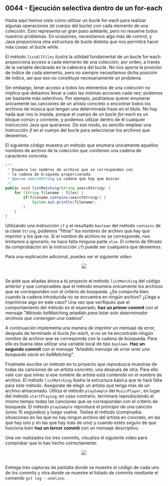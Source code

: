 ## 0044 - Ejecución selectiva dentro de un for-each

Hasta aquí hemos visto cómo utilizar un bucle for-each para realizar algunas operaciones (el cuerpo del bucle) con cada elemento de una colección. Esto representa un gran paso adelante, pero no resuelve todos nuestros problemas. En ocasiones, necesitamos algo más de control, y Java proporciona otra estructura de bucle distinta que nos permitirá hacer más cosas: el bucle *while*.

El método `listAllFiles` ilustra la utilidad fundamental de un bucle for-each: proporciona acceso a cada elemento de una colección, por orden, a través de la variable declarada en la cabecera del bucle. No nos aporta la posición de índice de cada elemento, pero no siempre necesitamos dicha posición de índice, así que eso no constituye necesariamente un problema.

Sin embargo, tener acceso a todos los elementos de una colección no implica que debamos llevar a cabo las mismas acciones cada vez; podemos ser bastante más selectivos. Por ejemplo, podríamos querer enumerar únicamente las canciones de un artista concreto o encontrar todos los archivos de música que tengan una determinada frase en el título. No hay nada que nos lo impida, porque el cuerpo de un bucle *for-each* es un bloque común y corriente, y podemos utilizar dentro de él cualquier instrucción Java que queramos. De ese modo, es sencillo emplear una instrucción *if* en el cuerpo del bucle para seleccionar los archivos que deseemos.

El siguiente código muestra un método que enumera únicamente aquellos nombres de archivo de la colección que contienen una cadena de caracteres concreta:

```java
/**
 * Enumera los nombres de archivo que se corresponden con
 * la cadena de búsqueda proporcionada.
 * @param searchString La cadena que hay que buscar.
 */
public void listMatching(String searchString) {
    for (String filename : files) {
        if(filename.contains(searchString)) {
            System.out.println(filename);
        }
    }
}
```

Utilizando una instrucción `if` y el resultado `boolean` del método `contains` de la clase `String`, podemos "filtrar" los nombres de archivo que hay que imprimir y los que no. Si el nombre de archivo no se corresponde, nos limitamos a ignorarlo; no hace falta ninguna parte `else`. El criterio de filtrado (la comprobación en la instrucción `if`) puede ser cualquiera que deseemos.

Para una explicación adicional, puedes ver el siguiente vídeo:

<div align="center">
<a href="https://youtu.be/Zt_0-4xXMZs"><img src="https://img.youtube.com/vi/Zt_0-4xXMZs/0.jpg" ></a>
</div>
<br>

Se pide que añadas ahora a tú proyecto el método `listMatching` del código anterior y que compruebes que el método enumera únicamente los archivos que se corresponden con el criterio de búsqueda. ¿Se comporta bien cuando la cadena introducida no se encuentra en ningún archivo? ¿Llega a imprimirse algo en este caso? Una vez que verifiques que el comportamiento del método es el esperado, **haz un primer commit** con el mensaje "*Método listMatching añadido para listar solo determinador archivos que contengan una cadena*".

A continuación implementa una manera de imprimir un mensaje de error, después de terminado el bucle *for-each*, si no se ha encontrado ningún nombre de archivo que se corresponda con la cadena de búsqueda. Para ello es buena idea utilizar una variable local de tipo `boolean`. **Haz un segundo commit** con el mensaje "Añ*adido mensaje de error ante una busqueda vacia en listMatching*".

Finalmete escribe un método en tu proyecto que reproduzca muestras de todas las canciones de un artista concreto, una después de otra. Para ello vale con que mires si ese nombre de artista está contenido en el nombre de archivo. El método `listMatching` ilustra la estructura básica que te hará falta para este método. Asegúrate de elegir un artista que tenga más de un archivo almacenado. Utiliza el método `playSample` del `MusicPlayer`, en lugar del método `startPlaying`; en caso contrario, terminará reproduciendo al mismo tiempo todas las canciones que se correspondan con el criterio de búsqueda. El método `playSample` reproduce el principio de una canción (unos 15 segundos) y luego vuelve. Testea el método (comprueba situaciones en las que no hay ningun archivo del artista en concreto, en las que hay uno y en las que hay más de uno) y cuando estés seguro de que funciona bien **haz un tercer commit** con un mensaje descriptivo.

Una ver realizados los tres commits, visualiza el siguiente vídeo para comprobar que lo has hecho correctamente:

<div align="center">
<a href="https://youtu.be/oOSgF-W_zR0"><img src="https://img.youtube.com/vi/oOSgF-W_zR0/0.jpg" ></a>
</div>
<br>

Entrega tres capturas de pantalla donde se muestre el código de cada uno de los commits y otra donde se muestre el listado de commits mediante el comando `git log --oneline`.
